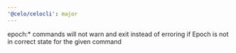 ```yaml
---
'@celo/celocli': major
---
```


epoch:\* commands will not warn and exit instead of erroring if Epoch is not in correct state for the given command
